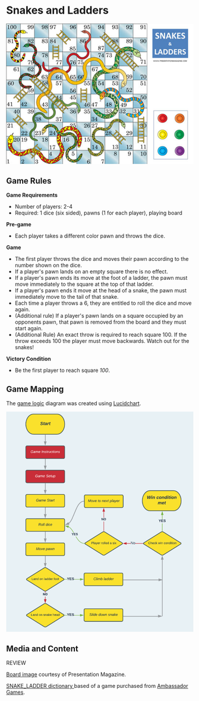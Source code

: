 # **Snakes and Ladders**
![Image of game board](docs/readme/game-image.png "Image of game board") 


## Game Rules
**Game Requirements**

- Number of players: 2-4
- Required: 1 dice (six sided), pawns (1 for each player), playing board

**Pre-game**
- Each player takes a different color pawn and throws the dice.

**Game**
- The first player throws the dice and moves their pawn according to the number shown on the dice.
- If a player's pawn lands on an empty square there is no effect.
- If a player's pawn ends its move at the foot of a ladder, the pawn must move immediately to the square at the top of that ladder.
- If a player's pawn ends it move at the head of a snake, the pawn must immediately move to the tail of that snake.
- Each time a player throws a 6, they are entitled to roll the dice and move again.
- (Additional rule) If a player's pawn lands on a square occupied by an opponents pawn, that pawn is removed from the board and they must start again. 
- (Additional Rule) An exact throw is required to reach square 100.  If the throw exceeds 100 the player must move backwards. Watch out for the snakes!

**Victory Condition**
- Be the first player to reach square *100*. 

## Game Mapping
The [game logic](docs/wireframes) diagram was created using [Lucidchart](https://www.lucidchart.com/pages/).

![Mockup](docs/wireframes/flowchart.png "Game logic flowchart") 


## Media and Content
REVIEW

[Board image](https://www.presentationmagazine.com/snakes-and-ladders-board-game-8031.htm "Board image") courtesy of Presentation Magazine.

[SNAKE_LADDER dictionary ](docs/readme/own-gameboard.png "Own Gameboard") based of a game purchased from [Ambassador Games](http://www.ambassadorgames.com/craftsman-deluxe-game-house.htm).
